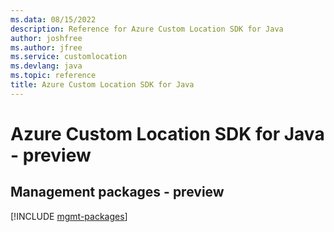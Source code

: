 ```yaml
---
ms.data: 08/15/2022
description: Reference for Azure Custom Location SDK for Java
author: joshfree
ms.author: jfree
ms.service: customlocation
ms.devlang: java
ms.topic: reference
title: Azure Custom Location SDK for Java
---
```

# Azure Custom Location SDK for Java - preview

## Management packages - preview
[!INCLUDE [mgmt-packages](custom-location-mgmt-index.md)]